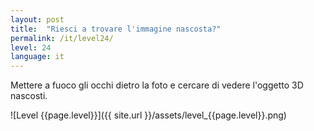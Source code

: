 ```yaml
---
layout: post
title:  "Riesci a trovare l'immagine nascosta?"
permalink: /it/level24/
level: 24
language: it
---
```

Mettere a fuoco gli occhi dietro la foto e cercare di vedere l'oggetto 3D nascosti.

![Level {{page.level}}]({{ site.url }}/assets/level_{{page.level}}.png)